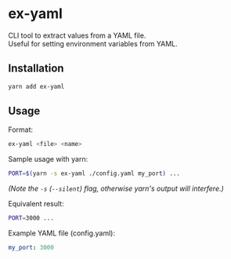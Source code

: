 # ex-yaml
CLI tool to extract values from a YAML file.  
Useful for setting environment variables from YAML.

## Installation
```bash
yarn add ex-yaml
```

## Usage

Format:
```bash
ex-yaml <file> <name>
```

Sample usage with yarn:

```bash
PORT=$(yarn -s ex-yaml ./config.yaml my_port) ...
```
<i>(Note the `-s` (`--silent`) flag, otherwise yarn's output will interfere.)</i>

Equivalent result:
```bash
PORT=3000 ...
```

Example YAML file (config.yaml):
```yaml
my_port: 3000
```

